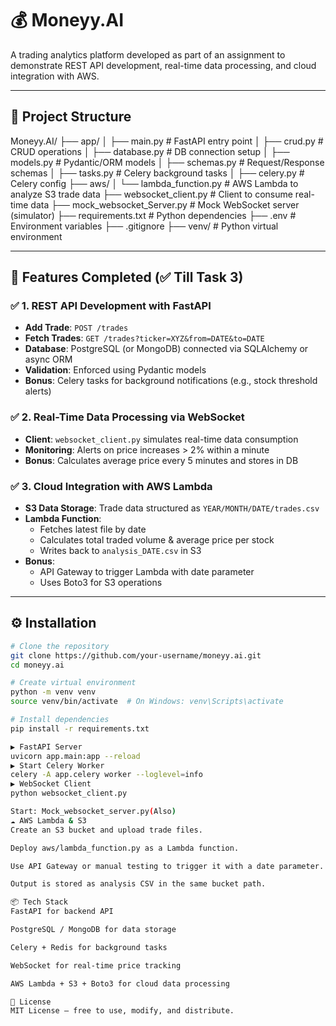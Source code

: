 # 💰 Moneyy.AI

A trading analytics platform developed as part of an assignment to demonstrate REST API development, real-time data processing, and cloud integration with AWS.

---

## 📁 Project Structure

Moneyy.AI/
├── app/
│ ├── main.py # FastAPI entry point
│ ├── crud.py # CRUD operations
│ ├── database.py # DB connection setup
│ ├── models.py # Pydantic/ORM models
│ ├── schemas.py # Request/Response schemas
│ ├── tasks.py # Celery background tasks
│ ├── celery.py # Celery config
├── aws/
│ └── lambda_function.py # AWS Lambda to analyze S3 trade data
├── websocket_client.py # Client to consume real-time data
├── mock_websocket_Server.py # Mock WebSocket server (simulator)
├── requirements.txt # Python dependencies
├── .env # Environment variables
├── .gitignore
├── venv/ # Python virtual environment


---

## 🚀 Features Completed (✅ Till Task 3)

### ✅ 1. REST API Development with FastAPI
- **Add Trade**: `POST /trades`
- **Fetch Trades**: `GET /trades?ticker=XYZ&from=DATE&to=DATE`
- **Database**: PostgreSQL (or MongoDB) connected via SQLAlchemy or async ORM
- **Validation**: Enforced using Pydantic models
- **Bonus**: Celery tasks for background notifications (e.g., stock threshold alerts)

### ✅ 2. Real-Time Data Processing via WebSocket
- **Client**: `websocket_client.py` simulates real-time data consumption
- **Monitoring**: Alerts on price increases > 2% within a minute
- **Bonus**: Calculates average price every 5 minutes and stores in DB

### ✅ 3. Cloud Integration with AWS Lambda
- **S3 Data Storage**: Trade data structured as `YEAR/MONTH/DATE/trades.csv`
- **Lambda Function**:
  - Fetches latest file by date
  - Calculates total traded volume & average price per stock
  - Writes back to `analysis_DATE.csv` in S3
- **Bonus**:
  - API Gateway to trigger Lambda with date parameter
  - Uses Boto3 for S3 operations

---

## ⚙️ Installation

```bash
# Clone the repository
git clone https://github.com/your-username/moneyy.ai.git
cd moneyy.ai

# Create virtual environment
python -m venv venv
source venv/bin/activate  # On Windows: venv\Scripts\activate

# Install dependencies
pip install -r requirements.txt

▶️ FastAPI Server
uvicorn app.main:app --reload
▶️ Start Celery Worker
celery -A app.celery worker --loglevel=info
▶️ WebSocket Client
python websocket_client.py

Start: Mock_websocket_server.py(Also) 
☁️ AWS Lambda & S3
Create an S3 bucket and upload trade files.

Deploy aws/lambda_function.py as a Lambda function.

Use API Gateway or manual testing to trigger it with a date parameter.

Output is stored as analysis CSV in the same bucket path.

📦 Tech Stack
FastAPI for backend API

PostgreSQL / MongoDB for data storage

Celery + Redis for background tasks

WebSocket for real-time price tracking

AWS Lambda + S3 + Boto3 for cloud data processing

📄 License
MIT License — free to use, modify, and distribute.

